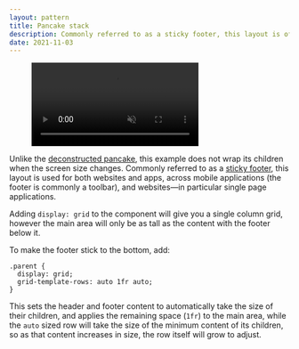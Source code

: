 ```yaml
---
layout: pattern
title: Pancake stack
description: Commonly referred to as a sticky footer, this layout is often used for both websites and apps.
date: 2021-11-03
---
```


<figure>
  <video controls autoplay loop muted playsinline>
    <source src='https://storage.googleapis.com/web-dev-assets/one-line-layouts/04-pancake-stack.mp4'>
  </video>
</figure>

Unlike the [deconstructed pancake](/patterns/layout/deconstructed-pancake), this example does not wrap its children when the screen size changes. Commonly referred to as a [sticky footer](https://developer.mozilla.org/docs/Web/CSS/Layout_cookbook/Sticky_footers), this layout is used for both websites and apps, across mobile applications (the footer is commonly a toolbar), and websites—in particular single page applications.

Adding `display: grid` to the component will give you a single column grid, however the main area will only be as tall as the content with the footer below it.

To make the footer stick to the bottom,  add:

```css/2
.parent {
  display: grid;
  grid-template-rows: auto 1fr auto;
}
```

This sets the header and footer content to automatically take the size of their children, and applies the remaining space (`1fr`) to the main area, while the `auto` sized row will take the size of the minimum content of its children, so as that content increases in size, the row itself will grow to adjust.
